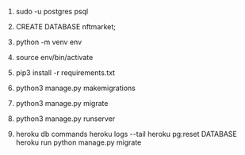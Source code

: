 1. sudo -u postgres psql

2. CREATE DATABASE nftmarket;

3. python -m venv env

4. source env/bin/activate

5. pip3 install -r requirements.txt

6. python3 manage.py makemigrations

7. python3 manage.py migrate

8. python3 manage.py runserver

9. heroku db commands
heroku logs --tail
heroku pg:reset DATABASE
heroku run python manage.py migrate
